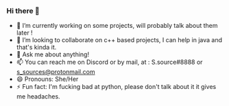 ### Hi there 👋

- 🔭 I’m currently working on some projects, will probably talk about them later !
- 👯 I’m looking to collaborate on c++ based projects, I can help in java and that's kinda it.
- 💬 Ask me about anything!
- 📫 You can reach me on Discord or by mail, at : S.source#8888 or s_sources@protonmail.com
- 😄 Pronouns: She/Her
- ⚡ Fun fact: I'm fucking bad at python, please don't talk about it it gives me headaches.
